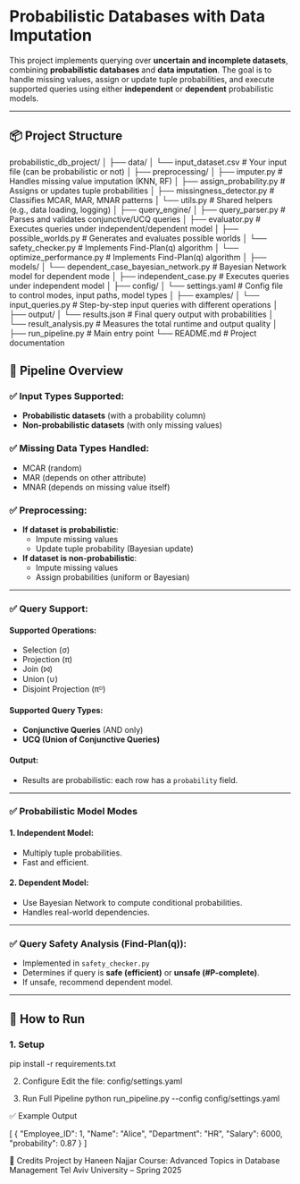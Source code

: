 # Probabilistic Databases with Data Imputation

This project implements querying over **uncertain and incomplete datasets**, combining **probabilistic databases** and **data imputation**. The goal is to handle missing values, assign or update tuple probabilities, and execute supported queries using either **independent** or **dependent** probabilistic models.

---

## 📦 Project Structure

probabilistic_db_project/
│
├── data/
│   └── input_dataset.csv              # Your input file (can be probabilistic or not)
│
├── preprocessing/
│   ├── imputer.py                     # Handles missing value imputation (KNN, RF)
│   ├── assign_probability.py          # Assigns or updates tuple probabilities
│   ├── missingness_detector.py        # Classifies MCAR, MAR, MNAR patterns
│   └── utils.py                       # Shared helpers (e.g., data loading, logging)
│
├── query_engine/
│   ├── query_parser.py                # Parses and validates conjunctive/UCQ queries
│   ├── evaluator.py                   # Executes queries under independent/dependent model
│   ├── possible_worlds.py             # Generates and evaluates possible worlds
│   └── safety_checker.py              # Implements Find-Plan(q) algorithm
│   └── optimize_performance.py              # Implements Find-Plan(q) algorithm
│
├── models/
│   └── dependent_case_bayesian_network.py  # Bayesian Network model for dependent mode
│   ├── independent_case.py                 # Executes queries under independent model
│
├── config/
│   └── settings.yaml                  # Config file to control modes, input paths, model types
│
├── examples/
│   └── input_queries.py               # Step-by-step input queries with different operations
│
├── output/
│   └── results.json                   # Final query output with probabilities
│   └── result_analysis.py             # Measures the total runtime and output quality
│
├── run_pipeline.py                    # Main entry point
└── README.md                          # Project documentation

## 🔄 Pipeline Overview

### ✅ Input Types Supported:
- **Probabilistic datasets** (with a probability column)
- **Non-probabilistic datasets** (with only missing values)

### ✅ Missing Data Types Handled:
- MCAR (random)
- MAR (depends on other attribute)
- MNAR (depends on missing value itself)

### ✅ Preprocessing:
- **If dataset is probabilistic**:
  - Impute missing values
  - Update tuple probability (Bayesian update)
- **If dataset is non-probabilistic**:
  - Impute missing values
  - Assign probabilities (uniform or Bayesian)

---

### ✅ Query Support:

#### Supported Operations:
- Selection (σ)
- Projection (π)
- Join (⨝)
- Union (∪)
- Disjoint Projection (πᴰ)

#### Supported Query Types:
- **Conjunctive Queries** (AND only)
- **UCQ (Union of Conjunctive Queries)**

#### Output:
- Results are probabilistic: each row has a `probability` field.

---

### ✅ Probabilistic Model Modes

#### 1. Independent Model:
- Multiply tuple probabilities.
- Fast and efficient.

#### 2. Dependent Model:
- Use Bayesian Network to compute conditional probabilities.
- Handles real-world dependencies.

---

### ✅ Query Safety Analysis (Find-Plan(q)):
- Implemented in `safety_checker.py`
- Determines if query is **safe (efficient)** or **unsafe (#P-complete)**.
- If unsafe, recommend dependent model.

---

## 🚀 How to Run

### 1. Setup
pip install -r requirements.txt

2. Configure
Edit the file: config/settings.yaml

3. Run Full Pipeline
python run_pipeline.py --config config/settings.yaml

✅ Example Output

[
  {
    "Employee_ID": 1,
    "Name": "Alice",
    "Department": "HR",
    "Salary": 6000,
    "probability": 0.87
  }
]


🙌 Credits
Project by Haneen Najjar
Course: Advanced Topics in Database Management
Tel Aviv University – Spring 2025